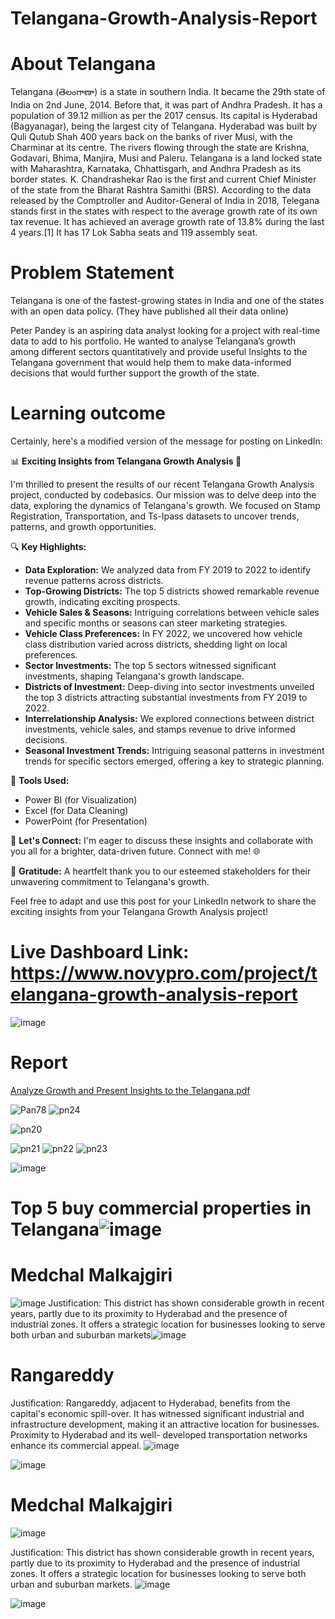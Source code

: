 # Telangana-Growth-Analysis-Report

# About Telangana 

Telangana (తెలంగాణా) is a state in southern India. It became the 29th state of India on 2nd June, 2014. Before that, it was part of Andhra Pradesh. It has a population of 39.12 million as per the 2017 census. Its capital is Hyderabad (Bagyanagar), being the largest city of Telangana. Hyderabad was built by Quli Qutub Shah 400 years back on the banks of river Musi, with the Charminar at its centre. The rivers flowing through the state are Krishna, Godavari, Bhima, Manjira, Musi and Paleru. Telangana is a land locked state with Maharashtra, Karnataka, Chhattisgarh, and Andhra Pradesh as its border states. K. Chandrashekar Rao is the first and current Chief Minister of the state from the Bharat Rashtra Samithi (BRS). According to the data released by the Comptroller and Auditor-General of India in 2018, Telegana stands first in the states with respect to the average growth rate of its own tax revenue. It has achieved an average growth rate of 13.8% during the last 4 years.[1] It has 17 Lok Sabha seats and 119 assembly seat.

# Problem Statement


Telangana is one of the fastest-growing states in India and one of the states with an open data policy. (They have published all their data online)


Peter Pandey is an aspiring data analyst looking for a project with real-time data to add to his portfolio. He wanted to analyse Telangana’s growth among different sectors quantitatively and provide useful Insights to the Telangana government that would help them to make data-informed decisions that would further support the growth of the state.

# Learning outcome
Certainly, here's a modified version of the message for posting on LinkedIn:

📊 **Exciting Insights from Telangana Growth Analysis 🌟**

I'm thrilled to present the results of our recent Telangana Growth Analysis project, conducted by codebasics. Our mission was to delve deep into the data, exploring the dynamics of Telangana's growth. We focused on Stamp Registration, Transportation, and Ts-Ipass datasets to uncover trends, patterns, and growth opportunities.

🔍 **Key Highlights:**
- **Data Exploration:** We analyzed data from FY 2019 to 2022 to identify revenue patterns across districts.
- **Top-Growing Districts:** The top 5 districts showed remarkable revenue growth, indicating exciting prospects.
- **Vehicle Sales & Seasons:** Intriguing correlations between vehicle sales and specific months or seasons can steer marketing strategies.
- **Vehicle Class Preferences:** In FY 2022, we uncovered how vehicle class distribution varied across districts, shedding light on local preferences.
- **Sector Investments:** The top 5 sectors witnessed significant investments, shaping Telangana's growth landscape.
- **Districts of Investment:** Deep-diving into sector investments unveiled the top 3 districts attracting substantial investments from FY 2019 to 2022.
- **Interrelationship Analysis:** We explored connections between district investments, vehicle sales, and stamps revenue to drive informed decisions.
- **Seasonal Investment Trends:** Intriguing seasonal patterns in investment trends for specific sectors emerged, offering a key to strategic planning.

🧰 **Tools Used:**
- Power BI (for Visualization)
- Excel (for Data Cleaning)
- PowerPoint (for Presentation)

💬 **Let's Connect:** I'm eager to discuss these insights and collaborate with you all for a brighter, data-driven future. Connect with me! 🌐

🙏 **Gratitude:** A heartfelt thank you to our esteemed stakeholders for their unwavering commitment to Telangana's growth.

Feel free to adapt and use this post for your LinkedIn network to share the exciting insights from your Telangana Growth Analysis project!

# Live Dashboard Link: https://www.novypro.com/project/telangana-growth-analysis-report

![image](https://github.com/praveenmvishwa/Telangana-Growth-Analysis-Report/assets/97948603/7f3bed2d-ea2b-4e13-ae13-897b2e518001)




# Report

[Analyze Growth and Present Insights to the Telangana.pdf](https://github.com/praveenmvishwa/Telangana-Growth-Analysis-Report/files/12567865/Analyze.Growth.and.Present.Insights.to.the.Telangana.pdf)



![Pan78](https://github.com/praveenmvishwa/Telangana-Growth-Analysis-Report/assets/97948603/8e996efe-5364-44ad-a8b8-40de44343bab)
![pn24](https://github.com/praveenmvishwa/Telangana-Growth-Analysis-Report/assets/97948603/11ebe0cb-eec3-40fa-aabb-a5610994e603)



![pn20](https://github.com/praveenmvishwa/Telangana-Growth-Analysis-Report/assets/97948603/7e9d5a7e-83af-4fbf-9c09-db66befe1cf7)

![pn21](https://github.com/praveenmvishwa/Telangana-Growth-Analysis-Report/assets/97948603/6784d136-6b25-4b9b-9f57-cd1d509f09b6)
![pn22](https://github.com/praveenmvishwa/Telangana-Growth-Analysis-Report/assets/97948603/a6777d23-6f5b-47ee-8799-c7920f60aed3)
![pn23](https://github.com/praveenmvishwa/Telangana-Growth-Analysis-Report/assets/97948603/f8b3fb36-89e8-449c-bc2a-bf24dbcf4ea7)


![image](https://github.com/praveenmvishwa/Telangana-Growth-Analysis-Report/assets/97948603/00a60747-5519-4793-a3c6-143f7876708f)
# Top 5 buy commercial properties in Telangana![image](https://github.com/praveenmvishwa/Telangana-Growth-Analysis-Report/assets/97948603/1783de53-7ced-4c06-a866-5ea532aa171e)

# Medchal Malkajgiri
![image](https://github.com/praveenmvishwa/Telangana-Growth-Analysis-Report/assets/97948603/a099db63-c091-4505-8c7b-4249824bd697)
Justification: This district has shown considerable growth in  recent years, partly due to its proximity to Hyderabad and the  presence of industrial zones. It offers a strategic location for  businesses looking to serve both urban and suburban markets![image](https://github.com/praveenmvishwa/Telangana-Growth-Analysis-Report/assets/97948603/d06c34a7-cd09-42df-b219-f3c33fd6087d)

# Rangareddy
Justification: Rangareddy, adjacent to Hyderabad, benefits from  the capital's economic spill-over. It has witnessed significant  industrial and infrastructure development, making it an attractive  location for businesses. Proximity to Hyderabad and its well-  developed transportation networks enhance its commercial  appeal.
![image](https://github.com/praveenmvishwa/Telangana-Growth-Analysis-Report/assets/97948603/0080abf9-d6d0-4f5d-9b42-bf9a3cca3ff4)

![image](https://github.com/praveenmvishwa/Telangana-Growth-Analysis-Report/assets/97948603/bf6fc0a7-98a4-4a1c-a9be-4149f12805c1)
# Medchal Malkajgiri
![image](https://github.com/praveenmvishwa/Telangana-Growth-Analysis-Report/assets/97948603/0c133fca-0fc1-4bd0-9ae3-7abc8965d838)


Justification: This district has shown considerable growth in  recent years, partly due to its proximity to Hyderabad and the  presence of industrial zones. It offers a strategic location for  businesses looking to serve both urban and suburban markets.
![image](https://github.com/praveenmvishwa/Telangana-Growth-Analysis-Report/assets/97948603/c8fceae6-beb7-4cf1-a57c-0e298e88cc15)


![image](https://github.com/praveenmvishwa/Telangana-Growth-Analysis-Report/assets/97948603/54047cf5-789d-4e1c-ac51-a067937c2cf4)







